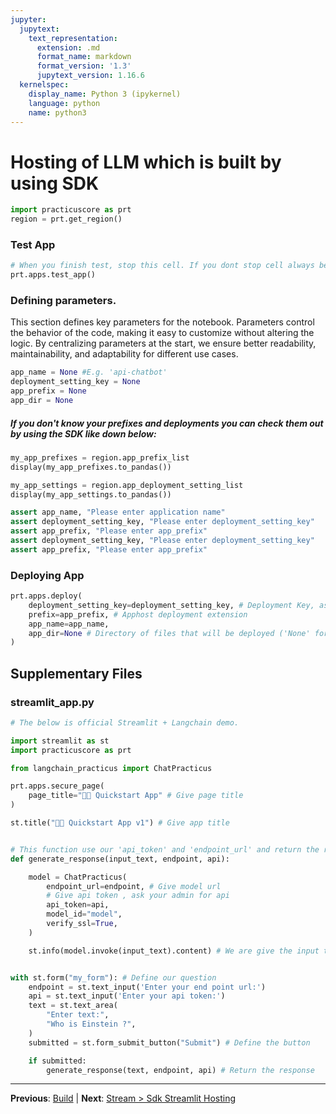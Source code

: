 ```yaml
---
jupyter:
  jupytext:
    text_representation:
      extension: .md
      format_name: markdown
      format_version: '1.3'
      jupytext_version: 1.16.6
  kernelspec:
    display_name: Python 3 (ipykernel)
    language: python
    name: python3
---
```


# Hosting of LLM which is built by using SDK

```python
import practicuscore as prt
region = prt.get_region()
```

### Test App

```python
# When you finish test, stop this cell. If you dont stop cell always be open.
prt.apps.test_app()
```

### Defining parameters.
 
This section defines key parameters for the notebook. Parameters control the behavior of the code, making it easy to customize without altering the logic. By centralizing parameters at the start, we ensure better readability, maintainability, and adaptability for different use cases.
 

```python
app_name = None #E.g. 'api-chatbot'
deployment_setting_key = None
app_prefix = None
app_dir = None
```

##### If you don't know your prefixes and deployments you can check them out by using the SDK like down below:
 

```python
my_app_prefixes = region.app_prefix_list
display(my_app_prefixes.to_pandas())
```

```python
my_app_settings = region.app_deployment_setting_list
display(my_app_settings.to_pandas())
```

```python
assert app_name, "Please enter application name"
assert deployment_setting_key, "Please enter deployment_setting_key"
assert app_prefix, "Please enter app_prefix"
assert deployment_setting_key, "Please enter deployment_setting_key"
assert app_prefix, "Please enter app_prefix"
```

### Deploying App

```python
prt.apps.deploy(
    deployment_setting_key=deployment_setting_key, # Deployment Key, ask admin for deployment key
    prefix=app_prefix, # Apphost deployment extension
    app_name=app_name, 
    app_dir=None # Directory of files that will be deployed ('None' for current directory)
)
```


## Supplementary Files

### streamlit_app.py
```python
# The below is official Streamlit + Langchain demo.

import streamlit as st
import practicuscore as prt

from langchain_practicus import ChatPracticus

prt.apps.secure_page(
    page_title="🦜🔗 Quickstart App" # Give page title
)

st.title("🦜🔗 Quickstart App v1") # Give app title


# This function use our 'api_token' and 'endpoint_url' and return the response.
def generate_response(input_text, endpoint, api):

    model = ChatPracticus(
        endpoint_url=endpoint, # Give model url
        # Give api token , ask your admin for api
        api_token=api,
        model_id="model",
        verify_ssl=True,
    )    

    st.info(model.invoke(input_text).content) # We are give the input to model and get content


with st.form("my_form"): # Define our question
    endpoint = st.text_input('Enter your end point url:')
    api = st.text_input('Enter your api token:')
    text = st.text_area(
        "Enter text:",
        "Who is Einstein ?",
    )
    submitted = st.form_submit_button("Submit") # Define the button

    if submitted:
        generate_response(text, endpoint, api) # Return the response
```


---

**Previous**: [Build](../../api-llm-apphost/build.md) | **Next**: [Stream > Sdk Streamlit Hosting](../stream/sdk-streamlit-hosting.md)
